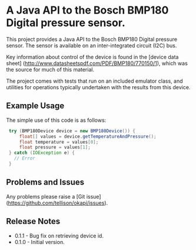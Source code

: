 # A Java API to the Bosch BMP180 Digital pressure sensor.

This project provides a Java API to the Bosch BMP180 Digital pressure sensor.  The sensor is available
on an inter-integrated circuit (I2C) bus.

Key information about control of the device is found in the [device data sheet]
(http://www.datasheetspdf.com/PDF/BMP180/770150/1), which was the source for much of this material.

The project comes with tests that run on an included emulator class, and utilities for operations
typically undertaken with the results from this device.

## Example Usage

The simple use of this code is as follows:

```java
 try (BMP180Device device = new BMP180Device()) {
     float[] values = device.getTemperatureAndPressure();
     float temperature = values[0];
     float pressure = values[1];
 } catch (IOException e) {
   // Error
 }
```

## Problems and Issues

Any problems please raise a [Git issue] (https://github.com/tellison/okapi/issues).


## Release Notes

 - 0.1.1 - Bug fix on retrieving device id.
 - 0.1.0 - Initial version.
